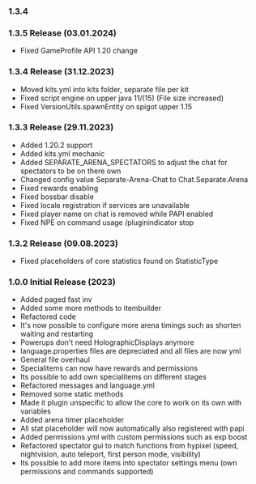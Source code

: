 ### 1.3.4 
### 1.3.5 Release (03.01.2024)
* Fixed GameProfile API 1.20 change

### 1.3.4 Release (31.12.2023)
* Moved kits.yml into kits folder, separate file per kit
* Fixed script engine on upper java 11/(15) (File size increased)
* Fixed VersionUtils.spawnEntity on spigot upper 1.15

### 1.3.3 Release (29.11.2023)
* Added 1.20.2 support
* Added kits.yml mechanic
* Added SEPARATE_ARENA_SPECTATORS to adjust the chat for spectators to be on there own
* Changed config value Separate-Arena-Chat to Chat.Separate.Arena
* Fixed rewards enabling
* Fixed bossbar disable
* Fixed locale registration if services are unavailable
* Fixed player name on chat is removed while PAPI enabled
* Fixed NPE on command usage /pluginindicator stop

### 1.3.2 Release (09.08.2023)
* Fixed placeholders of core statistics found on StatisticType

### 1.0.0 Initial Release (2023)
* Added paged fast inv
* Added some more methods to itembuilder
* Refactored code
* It's now possible to configure more arena timings such as shorten waiting and restarting
* Powerups don't need HolographicDisplays anymore
* language.properties files are depreciated and all files are now yml
* General file overhaul
* Specialitems can now have rewards and permissions
* Its possible to add own specialitems on different stages
* Refactored messages and language.yml
* Removed some static methods
* Made it plugin unspecific to allow the core to work on its own with variables
* Added arena timer placeholder
* All stat placeholder will now automatically also registered with papi
* Added permissions.yml with custom permissions such as exp boost
* Refactored spectator gui to match functions from hypixel
  (speed, nightvision, auto teleport, first person mode, visibility)
* Its possible to add more items into spectator settings menu (own permissions and commands supported)
